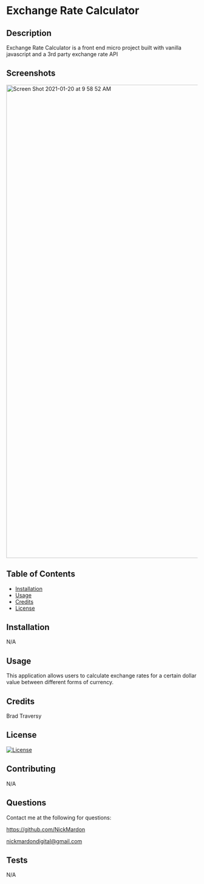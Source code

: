 # Exchange Rate Calculator

## Description 

Exchange Rate Calculator is a front end micro project built with vanilla javascript and a 3rd party exchange rate API

## Screenshots

<img width="1243" alt="Screen Shot 2021-01-20 at 9 58 52 AM" src="https://user-images.githubusercontent.com/64296192/105215508-3611ce00-5b06-11eb-86df-1f76207f00b5.png">


## Table of Contents

* [Installation](#installation)
* [Usage](#usage)
* [Credits](#credits)
* [License](#license)


## Installation 

N/A


## Usage 

This application allows users to calculate exchange rates for a certain dollar value between different forms of currency.


## Credits 

Brad Traversy

## License

[![License](https://img.shields.io/badge/License-Apache%202.0-blue.svg)](https://opensource.org/licenses/Apache-2.0)

## Contributing

N/A

## Questions

Contact me at the following for questions:

https://github.com/NickMardon

nickmardondigital@gmail.com

## Tests

N/A

